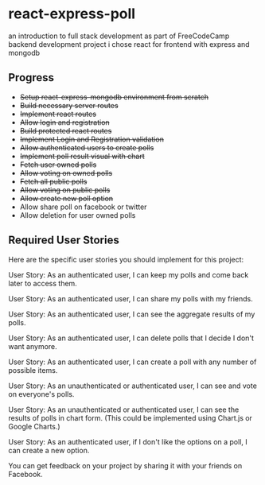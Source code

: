 # react-express-poll

an introduction to full stack development as part of FreeCodeCamp backend development project
i chose react for frontend with express and mongodb

## Progress

 - ~~Setup react-express-mongodb environment from scratch~~
 - ~~Build necessary server routes~~
 - ~~Implement react routes~~ 
 - ~~Allow login and registration~~
 - ~~Build protected react routes~~
 - ~~Implement Login and Registration validation~~
 - ~~Allow authenticated users to create polls~~
 - ~~Implement poll result visual with chart~~
 - ~~Fetch user owned polls~~
 - ~~Allow voting on owned polls~~
 - ~~Fetch all public polls~~
 - ~~Allow voting on public polls~~
 - ~~Allow create new poll option~~
 -  Allow share poll on facebook or twitter
 -  Allow deletion for user owned polls

## Required User Stories
Here are the specific user stories you should implement for this project:

User Story: As an authenticated user, I can keep my polls and come back later to access them.

User Story: As an authenticated user, I can share my polls with my friends.

User Story: As an authenticated user, I can see the aggregate results of my polls.

User Story: As an authenticated user, I can delete polls that I decide I don't want anymore.

User Story: As an authenticated user, I can create a poll with any number of possible items.

User Story: As an unauthenticated or authenticated user, I can see and vote on everyone's polls.

User Story: As an unauthenticated or authenticated user, I can see the results of polls in chart form. (This could be implemented using Chart.js or Google Charts.)

User Story: As an authenticated user, if I don't like the options on a poll, I can create a new option.

You can get feedback on your project by sharing it with your friends on Facebook.


